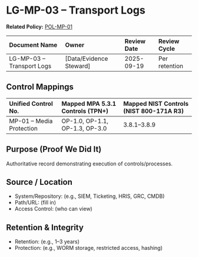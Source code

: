 # LG-MP-03 – Transport Logs

**Related Policy:** [POL-MP-01](../policies/POL-MP-01_*.md)

| Document Name | Owner | Review Date | Review Cycle |
| :---- | :---- | :---- | :---- |
| LG-MP-03 – Transport Logs | [Data/Evidence Steward] | 2025-09-19 | Per retention |

## Control Mappings
| Unified Control No. | Mapped MPA 5.3.1 Controls (TPN+) | Mapped NIST Controls (NIST 800-171A R3) |
| :---- | :---- | :---- |
| MP-01 – Media Protection | OP-1.0, OP-1.1, OP-1.3, OP-3.0 | 3.8.1–3.8.9 |

## Purpose (Proof We Did It)
Authoritative record demonstrating execution of controls/processes.

## Source / Location
- System/Repository: (e.g., SIEM, Ticketing, HRIS, GRC, CMDB)
- Path/URL: (fill in)
- Access Control: (who can view)

## Retention & Integrity
- Retention: (e.g., 1–3 years)
- Protection: (e.g., WORM storage, restricted access, hashing)
